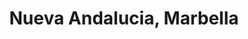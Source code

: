 ---
title: Nueva Andalucia, Marbella
url: /nueva-andalucia-marbella/
latitude: 36.499
longitude: -4.982
---